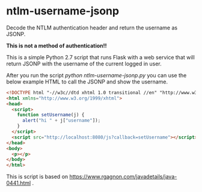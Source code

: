 # ntlm-username-jsonp
Decode the NTLM authentication header and return the username as JSONP.

**This is not a method of authentication!!**

This is a simple Python 2.7 script that runs Flask with a web service that will return JSONP with the username of the current logged in user.

After you run the script *python ntlm-username-jsonp.py* you can use the below example HTML to call the JSONP and show the username.

```html
<!DOCTYPE html "-//w3c//dtd xhtml 1.0 transitional //en" "http://www.w3.org/tr/xhtml1/dtd/xhtml1-transitional.dtd">
<html xmlns="http://www.w3.org/1999/xhtml">
<head>
  <script>
    function setUsername(j) {
      alert("hi " + j["username"]);
    } 
  </script>
  <script src="http://localhost:8080/js?callback=setUsername"></script>
</head>
<body>
  <p></p>
</body>
</html>
```

This is script is based on https://www.rgagnon.com/javadetails/java-0441.html .
